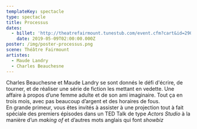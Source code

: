 ```yaml
---
templateKey: spectacle
type: spectacle
title: Processus
dates:
  - billet: 'http://theatrefairmount.tunestub.com/event.cfm?cart&id=290156'
    date: 2019-05-09T02:00:00.000Z
poster: /img/poster-processus.png
scene: Théâtre Fairmount
artistes:
  - Maude Landry
  - Charles Beauchesne
---
```

Charles Beauchesne et Maude Landry se sont donnés le défi d'écrire, de tourner, et de réaliser une série de fiction les mettant en vedette. Une affaire à propos d’une femme adulte et de son ami imaginaire. Tout ça en trois mois, avec pas beaucoup d’argent et des horaires de fous.  
En grande primeur, vous êtes invités à assister à une projection tout à fait spéciale des premiers épisodes dans un TED Talk de type _Actors Studio_ à la manière d’un _making of_ et d’autres mots anglais qui font _showbiz_
